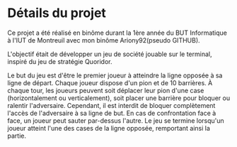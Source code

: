 # Détails du projet

Ce projet a été réalisé en binôme durant la 1ère année du BUT Informatique à l'IUT de Montreuil avec mon binôme Ariony92(pseudo GITHUB).

L'objectif était de développer un jeu de société jouable sur le terminal, inspiré du jeu de stratégie Quoridor.

Le but du jeu est d'être le premier joueur à atteindre la ligne opposée à sa ligne de départ. Chaque joueur dispose d'un pion et de 10 barrières. À chaque tour, les joueurs peuvent soit déplacer leur pion d'une case (horizontalement ou verticalement), soit placer une barrière pour bloquer ou ralentir l'adversaire. Cependant, il est interdit de bloquer complètement l'accès de l'adversaire à sa ligne de but. En cas de confrontation face à face, un joueur peut sauter par-dessus l'autre. Le jeu se termine lorsqu'un joueur atteint l'une des cases de la ligne opposée, remportant ainsi la partie.
